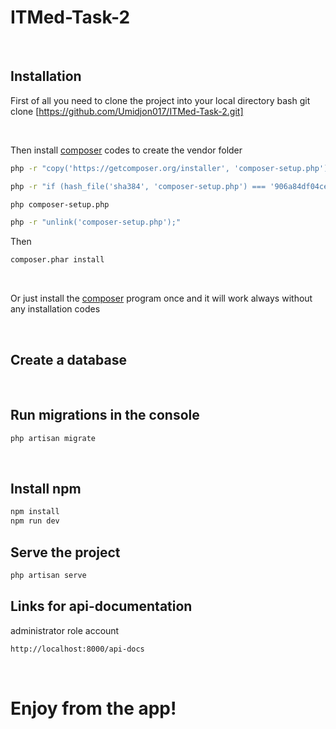 # ITMed-Task-2
<br>

## Installation
First of all you need to clone the project into your local directory
bash
git clone [https://github.com/Umidjon017/ITMed-Task-2.git]

<br>

Then install [composer](https://getcomposer.org/download/) codes to create the vendor folder
```bash
php -r "copy('https://getcomposer.org/installer', 'composer-setup.php');"

php -r "if (hash_file('sha384', 'composer-setup.php') === '906a84df04cea2aa72f40b5f787e49f22d4c2f19492ac310e8cba5b96ac8b64115ac402c8cd292b8a03482574915d1a8') { echo 'Installer verified'; } else { echo 'Installer corrupt'; unlink('composer-setup.php'); } echo PHP_EOL;"

php composer-setup.php

php -r "unlink('composer-setup.php');"
```
Then
```bash
composer.phar install
```

<br>

Or just install the [composer](https://getcomposer.org/) program once and it will work always without any installation codes

<br>

## Create a database
<br>

## Run migrations in the console
```bash
php artisan migrate
```
<br>

## Install npm
```bash
npm install
npm run dev
```
## Serve the project
```bash
php artisan serve
```

## Links for api-documentation

administrator role account
```bash
http://localhost:8000/api-docs
```

<br>

# Enjoy from the app!
